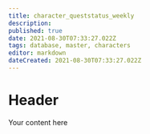 ```yaml
---
title: character_queststatus_weekly
description: 
published: true
date: 2021-08-30T07:33:27.022Z
tags: database, master, characters
editor: markdown
dateCreated: 2021-08-30T07:33:27.022Z
---
```


# Header
Your content here